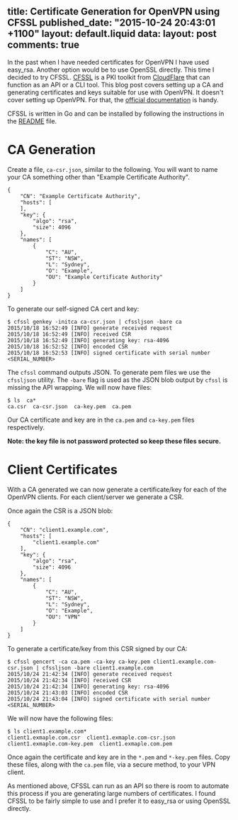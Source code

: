 title: Certificate Generation for OpenVPN using CFSSL
published_date: "2015-10-24 20:43:01 +1100"
layout: default.liquid
data:
  layout: post
  comments: true
---
In the past when I have needed certificates for OpenVPN I have used easy\_rsa.
Another option would be to use OpenSSL directly. This time I decided to try
CFSSL. [CFSSL][cfssl] is a PKI toolkit from [CloudFlare][cf] that can function as an
API or a CLI tool. This blog post covers setting up a CA and generating
certificates and keys suitable for use with OpenVPN. It doesn't cover setting up
OpenVPN. For that, the [official documentation][ovpn] is handy.

CFSSL is written in Go and can be installed by following the instructions in the
[README][cfssl-git] file.

# CA Generation

Create a file, `ca-csr.json`, similar to the following. You will want to name
your CA something other than "Example Certificate Authority".

    {
        "CN": "Example Certificate Authority",
        "hosts": [
        ],
        "key": {
            "algo": "rsa",
            "size": 4096
        },
        "names": [
            {
                "C": "AU",
                "ST": "NSW",
                "L": "Sydney",
                "O": "Example",
                "OU": "Example Certificate Authority"
            }
        ]
    }

To generate our self-signed CA cert and key:

    $ cfssl genkey -initca ca-csr.json | cfssljson -bare ca
    2015/10/18 16:52:49 [INFO] generate received request
    2015/10/18 16:52:49 [INFO] received CSR
    2015/10/18 16:52:49 [INFO] generating key: rsa-4096
    2015/10/18 16:52:52 [INFO] encoded CSR
    2015/10/18 16:52:53 [INFO] signed certificate with serial number <SERIAL_NUMBER>

The `cfssl` command outputs JSON. To generate pem files we use the `cfssljson`
utility. The `-bare` flag is used as the JSON blob output by `cfssl` is missing
the API wrapping. We will now have files:

    $ ls  ca*
    ca.csr  ca-csr.json  ca-key.pem  ca.pem

Our CA certificate and key are in the `ca.pem` and `ca-key.pem` files
respectively.

**Note: the key file is not password protected so keep these files secure.**

# Client Certificates

With a CA generated we can now generate a certificate/key for each of the
OpenVPN clients. For each client/server we generate a CSR.

Once again the CSR is a JSON blob:

    {
        "CN": "client1.example.com",
        "hosts": [
            "client1.example.com"
        ],
        "key": {
            "algo": "rsa",
            "size": 4096
        },
        "names": [
            {
                "C": "AU",
                "ST": "NSW",
                "L": "Sydney",
                "O": "Example",
                "OU": "VPN"
            }
        ]
    }

To generate a certificate/key from this CSR signed by our CA:

    $ cfssl gencert -ca ca.pem -ca-key ca-key.pem client1.example.com-csr.json | cfssljson -bare client1.example.com
    2015/10/24 21:42:34 [INFO] generate received request
    2015/10/24 21:42:34 [INFO] received CSR
    2015/10/24 21:42:34 [INFO] generating key: rsa-4096
    2015/10/24 21:43:03 [INFO] encoded CSR
    2015/10/24 21:43:04 [INFO] signed certificate with serial number <SERIAL_NUMBER>

We will now have the following files:

    $ ls client1.example.com*
    client1.exmaple.com.csr  client1.exmaple.com-csr.json  client1.exmaple.com-key.pem  client1.exmaple.com.pem

Once again the certificate and key are in the `*.pem` and `*-key.pem` files.
Copy these files, along with the `ca.pem` file, via a secure method, to your VPN
client.

As mentioned above, CFSSL can run as an API so there is room to automate this
process if you are generating large numbers of certificates. I found CFSSL to
be fairly simple to use and I prefer it to easy\_rsa or using OpenSSL directly.

[cf]: https://www.cloudflare.com/
[ovpn]: https://openvpn.net/index.php/open-source/documentation/howto.html
[cfssl]: https://blog.cloudflare.com/introducing-cfssl/
[cfssl-git]: https://github.com/cloudflare/cfssl
